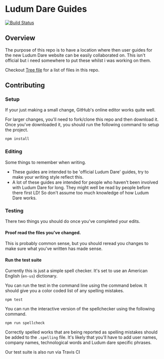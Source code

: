 # Ludum Dare Guides

[![Build Status](https://travis-ci.org/zwrawr/LDguides.svg?branch=master)](https://travis-ci.org/zwrawr/LDguides)

## Overview

The purpose of this repo is to have a location where then user guides for the new Ludum Dare website can be easily collaborated on. This isn't official but i need somewhere to put these whilst i was working on them.

Checkout [Tree file](tree.md) for a list of files in this repo.

## Contributing

### Setup

If your just making a small change, GitHub's online editor works quite well.

For larger changes, you'll need to fork/clone this repo and then download it. Once you've downloaded it, you should run the following command to setup the project.

```bash
npm install
```

### Editing

Some things to remember when writing.

* These guides are intended to be 'official Ludum Dare' guides, try to make your writing style reflect this.
* A lot of these guides are intended for people who haven't been involved with Ludum Dare for long. They might well be read by people before there first LD! So don't assume too much knowledge of how Ludum Dare works.

### Testing

There two things you should do once you've completed your edits.

#### Proof read the files you've changed.

This is probably common sense, but you should reread you changes to make sure what you've written has made sense.

#### Run the test suite

Currently this is just a simple spell checker. It's set to use an American English \(`en-us`\) dictionary.

You can run the test in the command line using the command below. It should give you a color coded list of any spelling mistakes.

```text
npm test
```

You can run the interactive version of the spellchecker using the following command.

```text
npm run spellcheck
```

Correctly spelled works that are being reported as spelling mistakes should be added to the `.spelling` file. It's likely that you'll have to add user names, company names, technological words and Ludum dare specific phrases.

Our test suite is also run via Travis CI

